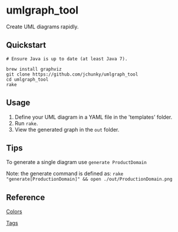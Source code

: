 # umlgraph_tool

Create UML diagrams rapidly.

## Quickstart

    # Ensure Java is up to date (at least Java 7).

    brew install graphviz
    git clone https://github.com/jchunky/umlgraph_tool
    cd umlgraph_tool
    rake

## Usage

1. Define your UML diagram in a YAML file in the 'templates' folder.
2. Run `rake`.
3. View the generated graph in the `out` folder.

## Tips

To generate a single diagram use `generate ProductDomain`

Note: the generate command is defined as: `rake "generate[ProductionDomain]" && open ./out/ProductionDomain.png`


## Reference

[Colors](http://www.graphviz.org/doc/info/colors.html)

[Tags](http://www.umlgraph.org/doc/cd-model.html)
